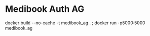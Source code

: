 # Medibook Auth AG

  docker build --no-cache -t medibook_ag . ; docker run -p5000:5000 medibook_ag
